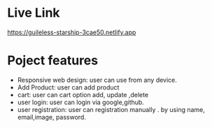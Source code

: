 # Live Link
https://guileless-starship-3cae50.netlify.app


# Poject features

- Responsive web design: user can use from any device.
- Add Product: user can add product
- cart: user can  cart option add, update ,delete
- user login: user can login via google,github.
- user registration: user can registration manually . by using name, email,image, password.
